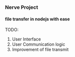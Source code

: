 ### Nerve Project

#### file transfer in nodejs with ease

TODO:

1. User Interface
2. User Communication logic
3. Improvement of file transmit
